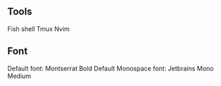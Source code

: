 ## Tools
Fish shell
Tmux
Nvim

## Font
Default font: Montserrat Bold
Default Monospace font: Jetbrains Mono Medium
